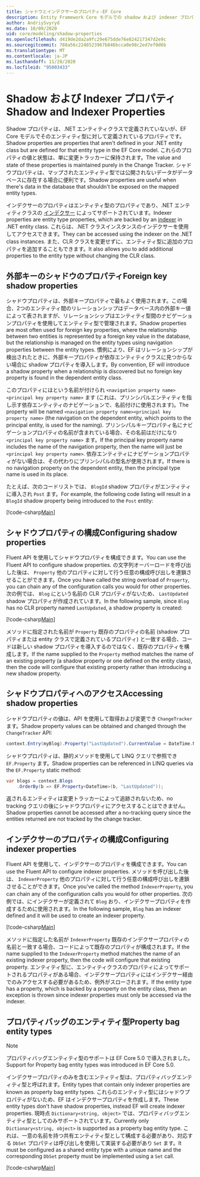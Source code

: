 ```yaml
---
title: シャドウとインデクサーのプロパティ-EF Core
description: Entity Framework Core モデルでの shadow および indexer プロパティの構成
author: AndriySvyryd
ms.date: 10/09/2020
uid: core/modeling/shadow-properties
ms.openlocfilehash: d419de2da2a9fc29e675dde76e824217347d2e9c
ms.sourcegitcommit: 788a56c2248523967b846bcca0e98c2ed7ef0d6b
ms.translationtype: MT
ms.contentlocale: ja-JP
ms.lasthandoff: 11/20/2020
ms.locfileid: "95003433"
---
```

# <a name="shadow-and-indexer-properties"></a><span data-ttu-id="180ff-103">Shadow および Indexer プロパティ</span><span class="sxs-lookup"><span data-stu-id="180ff-103">Shadow and Indexer Properties</span></span>

<span data-ttu-id="180ff-104">Shadow プロパティは、.NET エンティティクラスで定義されていないが、EF Core モデルでそのエンティティ型に対して定義されているプロパティです。</span><span class="sxs-lookup"><span data-stu-id="180ff-104">Shadow properties are properties that aren't defined in your .NET entity class but are defined for that entity type in the EF Core model.</span></span> <span data-ttu-id="180ff-105">これらのプロパティの値と状態は、単に変更トラッカーに保持されます。</span><span class="sxs-lookup"><span data-stu-id="180ff-105">The value and state of these properties is maintained purely in the Change Tracker.</span></span> <span data-ttu-id="180ff-106">シャドウプロパティは、マップされたエンティティ型では公開されないデータがデータベースに存在する場合に便利です。</span><span class="sxs-lookup"><span data-stu-id="180ff-106">Shadow properties are useful when there's data in the database that shouldn't be exposed on the mapped entity types.</span></span>

<span data-ttu-id="180ff-107">インデクサーのプロパティはエンティティ型のプロパティであり、.NET エンティティクラスの [インデクサー](/dotnet/csharp/programming-guide/indexers/) によってサポートされています。</span><span class="sxs-lookup"><span data-stu-id="180ff-107">Indexer properties are entity type properties, which are backed by an [indexer](/dotnet/csharp/programming-guide/indexers/) in .NET entity class.</span></span> <span data-ttu-id="180ff-108">これらは、.NET クラスインスタンスのインデクサーを使用してアクセスできます。</span><span class="sxs-lookup"><span data-stu-id="180ff-108">They can be accessed using the indexer on the .NET class instances.</span></span> <span data-ttu-id="180ff-109">また、CLR クラスを変更せずに、エンティティ型に追加のプロパティを追加することもできます。</span><span class="sxs-lookup"><span data-stu-id="180ff-109">It also allows you to add additional properties to the entity type without changing the CLR class.</span></span>

## <a name="foreign-key-shadow-properties"></a><span data-ttu-id="180ff-110">外部キーのシャドウのプロパティ</span><span class="sxs-lookup"><span data-stu-id="180ff-110">Foreign key shadow properties</span></span>

<span data-ttu-id="180ff-111">シャドウプロパティは、外部キープロパティで最もよく使用されます。この場合、2つのエンティティ間のリレーションシップはデータベース内の外部キー値によって表されますが、リレーションシップはエンティティ型間のナビゲーションプロパティを使用してエンティティ型で管理されます。</span><span class="sxs-lookup"><span data-stu-id="180ff-111">Shadow properties are most often used for foreign key properties, where the relationship between two entities is represented by a foreign key value in the database, but the relationship is managed on the entity types using navigation properties between the entity types.</span></span> <span data-ttu-id="180ff-112">慣例により、EF はリレーションシップが検出されたときに、外部キープロパティが依存エンティティクラスに見つからない場合に shadow プロパティを導入します。</span><span class="sxs-lookup"><span data-stu-id="180ff-112">By convention, EF will introduce a shadow property when a relationship is discovered but no foreign key property is found in the dependent entity class.</span></span>

<span data-ttu-id="180ff-113">このプロパティにはという名前が付けられ `<navigation property name><principal key property name>` ます (これは、プリンシパルエンティティを指し示す依存エンティティのナビゲーションで、名前付けに使用されます)。</span><span class="sxs-lookup"><span data-stu-id="180ff-113">The property will be named `<navigation property name><principal key property name>` (the navigation on the dependent entity, which points to the principal entity, is used for the naming).</span></span> <span data-ttu-id="180ff-114">プリンシパルキープロパティ名にナビゲーションプロパティの名前が含まれている場合、その名前はだけになり `<principal key property name>` ます。</span><span class="sxs-lookup"><span data-stu-id="180ff-114">If the principal key property name includes the name of the navigation property, then the name will just be `<principal key property name>`.</span></span> <span data-ttu-id="180ff-115">依存エンティティにナビゲーションプロパティがない場合は、その代わりにプリンシパルの型名が使用されます。</span><span class="sxs-lookup"><span data-stu-id="180ff-115">If there is no navigation property on the dependent entity, then the principal type name is used in its place.</span></span>

<span data-ttu-id="180ff-116">たとえば、次のコードリストでは、 `BlogId` shadow プロパティがエンティティに導入され `Post` ます。</span><span class="sxs-lookup"><span data-stu-id="180ff-116">For example, the following code listing will result in a `BlogId` shadow property being introduced to the `Post` entity:</span></span>

[!code-csharp[Main](../../../samples/core/Modeling/Conventions/ShadowForeignKey.cs?name=Conventions&highlight=21-23)]

## <a name="configuring-shadow-properties"></a><span data-ttu-id="180ff-117">シャドウプロパティの構成</span><span class="sxs-lookup"><span data-stu-id="180ff-117">Configuring shadow properties</span></span>

<span data-ttu-id="180ff-118">Fluent API を使用してシャドウプロパティを構成できます。</span><span class="sxs-lookup"><span data-stu-id="180ff-118">You can use the Fluent API to configure shadow properties.</span></span> <span data-ttu-id="180ff-119">の文字列オーバーロードを呼び出した後は、 `Property` 他のプロパティに対して行う任意の構成呼び出しを連鎖させることができます。</span><span class="sxs-lookup"><span data-stu-id="180ff-119">Once you have called the string overload of `Property`, you can chain any of the configuration calls you would for other properties.</span></span> <span data-ttu-id="180ff-120">次の例では、 `Blog` にという名前の CLR プロパティがないため、 `LastUpdated` shadow プロパティが作成されています。</span><span class="sxs-lookup"><span data-stu-id="180ff-120">In the following sample, since `Blog` has no CLR property named `LastUpdated`, a shadow property is created:</span></span>

[!code-csharp[Main](../../../samples/core/Modeling/FluentAPI/ShadowProperty.cs?name=ShadowProperty&highlight=8)]

<span data-ttu-id="180ff-121">メソッドに指定された名前が `Property` 既存のプロパティの名前 (shadow プロパティまたは entity クラスで定義されているプロパティ) と一致する場合、コードは新しい shadow プロパティを導入するのではなく、既存のプロパティを構成します。</span><span class="sxs-lookup"><span data-stu-id="180ff-121">If the name supplied to the `Property` method matches the name of an existing property (a shadow property or one defined on the entity class), then the code will configure that existing property rather than introducing a new shadow property.</span></span>

## <a name="accessing-shadow-properties"></a><span data-ttu-id="180ff-122">シャドウプロパティへのアクセス</span><span class="sxs-lookup"><span data-stu-id="180ff-122">Accessing shadow properties</span></span>

<span data-ttu-id="180ff-123">シャドウプロパティの値は、API を使用して取得および変更でき `ChangeTracker` ます。</span><span class="sxs-lookup"><span data-stu-id="180ff-123">Shadow property values can be obtained and changed through the `ChangeTracker` API:</span></span>

```csharp
context.Entry(myBlog).Property("LastUpdated").CurrentValue = DateTime.Now;
```

<span data-ttu-id="180ff-124">シャドウプロパティは、静的メソッドを使用して LINQ クエリで参照でき `EF.Property` ます。</span><span class="sxs-lookup"><span data-stu-id="180ff-124">Shadow properties can be referenced in LINQ queries via the `EF.Property` static method:</span></span>

```csharp
var blogs = context.Blogs
    .OrderBy(b => EF.Property<DateTime>(b, "LastUpdated"));
```

<span data-ttu-id="180ff-125">返されるエンティティは変更トラッカーによって追跡されないため、no tracking クエリの後にシャドウプロパティにアクセスすることはできません。</span><span class="sxs-lookup"><span data-stu-id="180ff-125">Shadow properties cannot be accessed after a no-tracking query since the entities returned are not tracked by the change tracker.</span></span>

## <a name="configuring-indexer-properties"></a><span data-ttu-id="180ff-126">インデクサーのプロパティの構成</span><span class="sxs-lookup"><span data-stu-id="180ff-126">Configuring indexer properties</span></span>

<span data-ttu-id="180ff-127">Fluent API を使用して、インデクサーのプロパティを構成できます。</span><span class="sxs-lookup"><span data-stu-id="180ff-127">You can use the Fluent API to configure indexer properties.</span></span> <span data-ttu-id="180ff-128">メソッドを呼び出した後は、 `IndexerProperty` 他のプロパティに対して行う任意の構成呼び出しを連鎖させることができます。</span><span class="sxs-lookup"><span data-stu-id="180ff-128">Once you've called the method `IndexerProperty`, you can chain any of the configuration calls you would for other properties.</span></span> <span data-ttu-id="180ff-129">次の例では、にインデクサーが定義されて `Blog` おり、インデクサープロパティを作成するために使用されます。</span><span class="sxs-lookup"><span data-stu-id="180ff-129">In the following sample, `Blog` has an indexer defined and it will be used to create an indexer property.</span></span>

[!code-csharp[Main](../../../samples/core/Modeling/FluentAPI/IndexerProperty.cs?name=ShadowProperty&highlight=3)]

<span data-ttu-id="180ff-130">メソッドに指定した名前が `IndexerProperty` 既存のインデクサープロパティの名前と一致する場合、コードによって既存のプロパティが構成されます。</span><span class="sxs-lookup"><span data-stu-id="180ff-130">If the name supplied to the `IndexerProperty` method matches the name of an existing indexer property, then the code will configure that existing property.</span></span> <span data-ttu-id="180ff-131">エンティティ型に、エンティティクラスのプロパティによってサポートされるプロパティがある場合、インデクサープロパティにはインデクサー経由でのみアクセスする必要があるため、例外がスローされます。</span><span class="sxs-lookup"><span data-stu-id="180ff-131">If the entity type has a property, which is backed by a property on the entity class, then an exception is thrown since indexer properties must only be accessed via the indexer.</span></span>

## <a name="property-bag-entity-types"></a><span data-ttu-id="180ff-132">プロパティバッグのエンティティ型</span><span class="sxs-lookup"><span data-stu-id="180ff-132">Property bag entity types</span></span>

> [!NOTE]
> <span data-ttu-id="180ff-133">プロパティバッグエンティティ型のサポートは EF Core 5.0 で導入されました。</span><span class="sxs-lookup"><span data-stu-id="180ff-133">Support for Property bag entity types was introduced in EF Core 5.0.</span></span>

<span data-ttu-id="180ff-134">インデクサープロパティのみを含むエンティティ型は、プロパティバッグエンティティ型と呼ばれます。</span><span class="sxs-lookup"><span data-stu-id="180ff-134">Entity types that contain only indexer properties are known as property bag entity types.</span></span> <span data-ttu-id="180ff-135">これらのエンティティ型にはシャドウプロパティがないため、EF はインデクサープロパティを作成します。</span><span class="sxs-lookup"><span data-stu-id="180ff-135">These entity types don't have shadow properties, instead EF will create indexer properties.</span></span> <span data-ttu-id="180ff-136">現時点 `Dictionary<string, object>` では、プロパティバッグエンティティ型としてのみサポートされています。</span><span class="sxs-lookup"><span data-stu-id="180ff-136">Currently only `Dictionary<string, object>` is supported as a property bag entity type.</span></span> <span data-ttu-id="180ff-137">これは、一意の名前を持つ共有エンティティ型として構成する必要があり、対応する `DbSet` プロパティは呼び出しを使用して実装する必要があり `Set` ます。</span><span class="sxs-lookup"><span data-stu-id="180ff-137">It must be configured as a shared entity type with a unique name and the corresponding `DbSet` property must be implemented using a `Set` call.</span></span>

[!code-csharp[Main](../../../samples/core/Modeling/FluentAPI/SharedType.cs?name=SharedType&highlight=3,7)]
